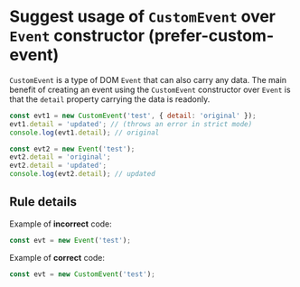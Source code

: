 # Suggest usage of `CustomEvent` over `Event` constructor (prefer-custom-event)

`CustomEvent` is a type of DOM `Event` that can also carry any data. The main benefit of creating an event using the `CustomEvent` constructor over `Event` is that the `detail` property carrying the data is readonly.

```js
const evt1 = new CustomEvent('test', { detail: 'original' });
evt1.detail = 'updated'; // (throws an error in strict mode)
console.log(evt1.detail); // original

const evt2 = new Event('test');
evt2.detail = 'original';
evt2.detail = 'updated';
console.log(evt2.detail); // updated
```

## Rule details

Example of **incorrect** code:

```js
const evt = new Event('test');
```

Example of **correct** code:

```js
const evt = new CustomEvent('test');
```

